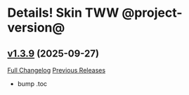 # Details! Skin TWW @project-version@

## [v1.3.9](https://github.com/Karl-HeinzSchneider/WoW-Details-Skin-TheWarWithin/tree/v1.3.9) (2025-09-27)
[Full Changelog](https://github.com/Karl-HeinzSchneider/WoW-Details-Skin-TheWarWithin/compare/v1.3.8...v1.3.9) [Previous Releases](https://github.com/Karl-HeinzSchneider/WoW-Details-Skin-TheWarWithin/releases)

- bump .toc  
